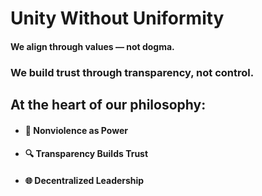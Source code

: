 
# Unity Without Uniformity

#### We align through values — not dogma.  
### We build trust through transparency, not control.

## At the heart of our philosophy:

- #### 🌱 Nonviolence as Power  
- #### 🔍 Transparency Builds Trust  
- #### 🌐 Decentralized Leadership
